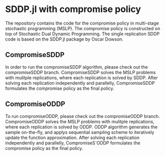 # SDDP.jl with compromise policy
The repository contains the code for the compromise policy in multi-stage stochastic programming (MSLP).
The compromise policy is constructed on top of Stochastic Dual Dynamic Programming. The single replication SDDP code is based on the SDDP.jl package by Oscar Dowson.

## CompromiseSDDP
In order to run the compromiseSDDP algorithm, please check out the compromiseSDDP branch.
CompromiseSDDP solves the MSLP problems with mulitple replications, where each replication is solved by SDDP. 
After solving each replication independently and parallelly, CompromiseSDDP formulates the compromise policy as the final policy.

## CompromiseODDP
To run compromiseODDP, please check out the compromiseODDP branch.
CompromiseODDP solves the MSLP problems with mulitple replications, where each replication is solved by ODDP. 
ODDP algorithm generates the sample on-the-fly, and applys sequential sampling scheme to iteratively update the function approximation.
After solving each replication independently and parallelly, CompromiseS`ODDP formulates the compromise policy as the final policy.
